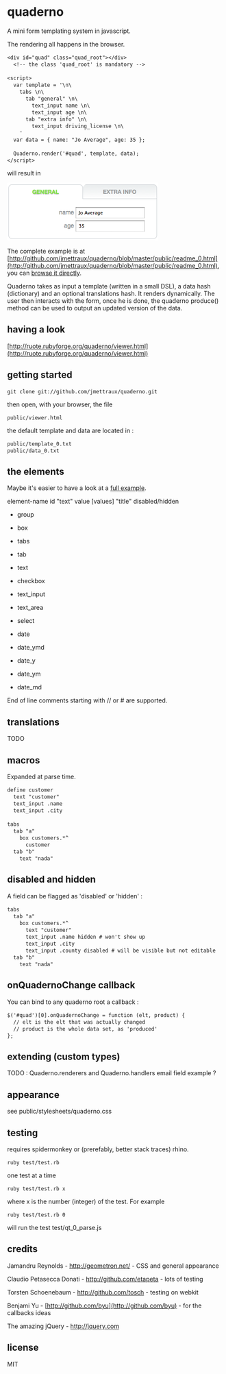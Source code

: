 
# quaderno

A mini form templating system in javascript.

The rendering all happens in the browser.

    <div id="quad" class="quad_root"></div>
      <!-- the class 'quad_root' is mandatory -->

    <script>
      var template = '\n\
        tabs \n\
          tab "general" \n\
            text_input name \n\
            text_input age \n\
          tab "extra info" \n\
            text_input driving_license \n\
        '
      var data = { name: "Jo Average", age: 35 };

      Quaderno.render('#quad', template, data);
    </script>

will result in

<img src="http://github.com/jmettraux/quaderno/raw/master/doc/quaderno_0.png"/>

The complete example is at [http://github.com/jmettraux/quaderno/blob/master/public/readme_0.html](http://github.com/jmettraux/quaderno/blob/master/public/readme_0.html), you can [browse it directly](http://ruote.rubyforge.org/quaderno/readme_0.html).

Quaderno takes as input a template (written in a small DSL), a data hash (dictionary) and an optional translations hash. It renders dynamically. The user then interacts with the form, once he is done, the quaderno produce() method can be used to output an updated version of the data.


## having a look

[http://ruote.rubyforge.org/quaderno/viewer.html](http://ruote.rubyforge.org/quaderno/viewer.html)


## getting started

    git clone git://github.com/jmettraux/quaderno.git

then open, with your browser, the file

    public/viewer.html

the default template and data are located in :

    public/template_0.txt
    public/data_0.txt


## the elements

Maybe it's easier to have a look at a [full example](http://ruote.rubyforge.org/quaderno/viewer.html?translations=true&sample=9).

element-name id "text" value [values] "title" disabled/hidden

* group
* box
* tabs
* tab
* text

* checkbox
* text_input
* text_area
* select

* date
* date_ymd
* date_y
* date_ym
* date_md

End of line comments starting with // or # are supported.


## translations

TODO


## macros

Expanded at parse time.

    define customer
      text "customer"
      text_input .name
      text_input .city
    
    tabs
      tab "a"
        box customers.*^
          customer
      tab "b"
        text "nada"


## disabled and hidden

A field can be flagged as 'disabled' or 'hidden' :

    tabs
      tab "a"
        box customers.*^
          text "customer"
          text_input .name hidden # won't show up
          text_input .city
          text_input .county disabled # will be visible but not editable
      tab "b"
        text "nada"


## onQuadernoChange callback

You can bind to any quaderno root a callback :

    $('#quad')[0].onQuadernoChange = function (elt, product) {
      // elt is the elt that was actually changed
      // product is the whole data set, as 'produced'
    };


## extending (custom types)

TODO : Quaderno.renderers and Quaderno.handlers
       email field example ?


## appearance

see public/stylesheets/quaderno.css


## testing

requires spidermonkey or (prerefably, better stack traces) rhino.

    ruby test/test.rb

one test at a time

    ruby test/test.rb x

where x is the number (integer) of the test. For example

    ruby test/test.rb 0

will run the test test/qt_0_parse.js


## credits

Jamandru Reynolds - <a href="http://geometron.net">http://geometron.net/</a> - CSS and general appearance

Claudio Petasecca Donati - <a href="http://github.com/etapeta">http://github.com/etapeta</a> - lots of testing

Torsten Schoenebaum - <a href="http://github.com/tosch">http://github.com/tosch</a> - testing on webkit

Benjami Yu - [http://github.com/byu](http://github.com/byu) - for the callbacks ideas

The amazing jQuery - <a href="http://jquery.com/">http://jquery.com</a>


## license

MIT

